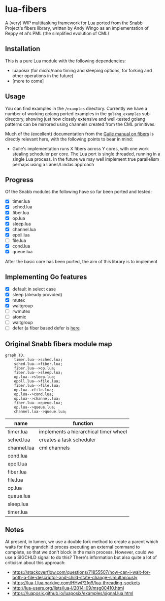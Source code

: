 # lua-fibers

A (very) WIP multitasking framework for Lua ported from the Snabb Project's fibers
library, written by Andy Wingo as an implementation of Reppy et al's PML (the
simplified evolution of CML)

## Installation

This is a pure Lua module with the following dependencies:
  - luaposix (for micro/nano timing and sleeping options, for forking and other
    operations in the future)
  - [more to come]

## Usage

You can find examples in the `/examples` directory. Currently we have a number
of working golang ported examples in the `golang_examples` sub-directory,
showing just how closely extensive and well-tested golang patterns can be
mirrored using channels created from the CML primitives.

Much of the (excellent) documentation from the [Guile manual on
fibers](https://github.com/wingo/fibers/wiki/Manual) is directly relevant here,
with the following points to bear in mind:
  - Guile's implementation runs X fibers across Y cores, with one work stealing
    scheduler per core. The Lua port is single threaded, running in a single Lua
    process. In the future we may well implement true parallelism perhaps using
    a Lanes/Lindas approach

## Progress

Of the Snabb modules the following have so far been ported and tested:

- [x] timer.lua
- [x] sched.lua
- [x] fiber.lua
- [x] op.lua
- [x] sleep.lua
- [x] channel.lua
- [x] epoll.lua
- [ ] file.lua
- [x] cond.lua
- [x] queue.lua

After the basic core has been ported, the aim of this library is to implement 


## Implementing Go features

- [x] default in select case
- [x] sleep (already provided)
- [x] mutex
- [x] waitgroup
- [ ] rwmutex
- [ ] atomic
- [ ] waitgroup
- [ ] defer (a fiber based defer is [here](https://github.com/qrmoon/fiber/blob/main/fiber.lua)

## Original Snabb fibers module map

```mermaid
graph TD;
    timer.lua-->sched.lua;
    sched.lua-->fiber.lua;
    fiber.lua-->op.lua;
    fiber.lua-->sleep.lua;
    op.lua-->sleep.lua;
    epoll.lua-->file.lua;
    fiber.lua-->file.lua;
    op.lua-->file.lua;
    op.lua-->cond.lua;
    op.lua-->channel.lua;
    fiber.lua-->queue.lua;
    op.lua-->queue.lua;
    channel.lua-->queue.lua;
```

| name | function |
|--|--|
timer.lua | implements a hierarchical timer wheel
sched.lua | creates a task scheduler
channel.lua | cml channels
cond.lua | 
epoll.lua | 
fiber.lua | 
file.lua | 
op.lua | 
queue.lua | 
sleep.lua | 
timer.lua | 

## Notes

At present, in lumen, we use a double fork method to create a parent which waits
for the grandchild proces executing an external command to complete, so that we
don't block in the main process. However, could we use a SIGCHLD signal to do
this? There's information but also quite a lot of criticism about this approach:

  - https://stackoverflow.com/questions/71855507/how-can-i-wait-for-both-a-file-descriptor-and-child-state-change-simultanously
  - https://lua-l.lua.narkive.com/HHwP2fg9/lua-threading-sockets
  - http://lua-users.org/lists/lua-l/2014-09/msg00410.html
  - https://luaposix.github.io/luaposix/examples/signal.lua.html
